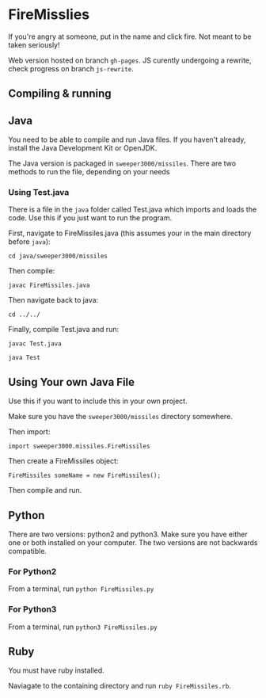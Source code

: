 # FireMisslies
If you're angry at someone, put in the name and click fire. Not meant to be taken seriously!

Web version hosted on branch `gh-pages`. JS curently undergoing a rewrite, check progress on branch `js-rewrite`.
## Compiling & running

## Java
You need to be able to compile and run Java files. If you haven't already, install the Java Development Kit or OpenJDK.

The Java version is packaged in `sweeper3000/missiles`. There are two methods to run the file, depending on your needs

### Using Test.java
There is a file in the `java` folder called Test.java which imports and loads the code. Use this if you just want to run the program.

First, navigate to FireMissiles.java (this assumes your in the main directory before `java`):

`cd java/sweeper3000/missiles`

Then compile:

`javac FireMissiles.java`

Then navigate back to java:

`cd ../../`

Finally, compile Test.java and run:

`javac Test.java`

`java Test`

## Using Your own Java File
Use this if you want to include this in your own project.

Make sure you have the `sweeper3000/missiles` directory somewhere.

Then import:

`import sweeper3000.missiles.FireMissiles`

Then create a FireMissiles object:

`FireMissiles someName = new FireMissiles();`

Then compile and run.

## Python
There are two versions: python2 and python3. Make sure you have either one or both installed on your computer. The two versions are not backwards compatible.

### For Python2
From a terminal, run `python FireMissiles.py`

### For Python3
From a terminal, run `python3 FireMissiles.py`

## Ruby
You must have ruby installed.

Naviagate to the containing directory and run `ruby FireMissiles.rb`.
